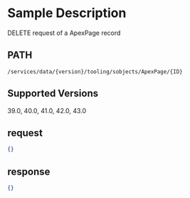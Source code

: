 # Sample Description
DELETE request of a ApexPage record

## PATH
```
/services/data/{version}/tooling/sobjects/ApexPage/{ID}
```
## Supported Versions
39.0, 40.0, 41.0, 42.0, 43.0

## request
```json
{}
```

## response
```json
{}
```

